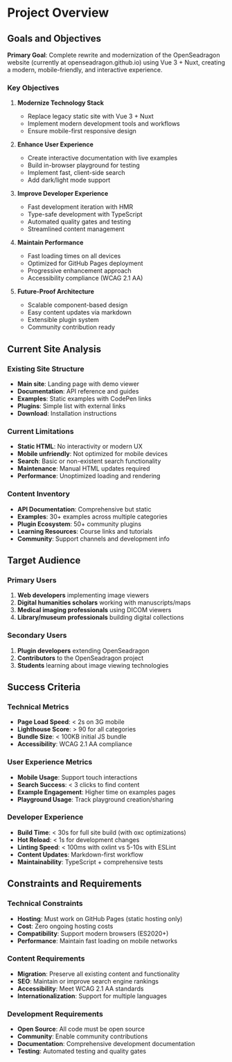 # Project Overview

## Goals and Objectives

**Primary Goal**: Complete rewrite and modernization of the OpenSeadragon website (currently at openseadragon.github.io) using Vue 3 + Nuxt, creating a modern, mobile-friendly, and interactive experience.

### Key Objectives

1. **Modernize Technology Stack**
   - Replace legacy static site with Vue 3 + Nuxt
   - Implement modern development tools and workflows
   - Ensure mobile-first responsive design

2. **Enhance User Experience**
   - Create interactive documentation with live examples
   - Build in-browser playground for testing
   - Implement fast, client-side search
   - Add dark/light mode support

3. **Improve Developer Experience**
   - Fast development iteration with HMR
   - Type-safe development with TypeScript
   - Automated quality gates and testing
   - Streamlined content management

4. **Maintain Performance**
   - Fast loading times on all devices
   - Optimized for GitHub Pages deployment
   - Progressive enhancement approach
   - Accessibility compliance (WCAG 2.1 AA)

5. **Future-Proof Architecture**
   - Scalable component-based design
   - Easy content updates via markdown
   - Extensible plugin system
   - Community contribution ready

## Current Site Analysis

### Existing Site Structure
- **Main site**: Landing page with demo viewer
- **Documentation**: API reference and guides
- **Examples**: Static examples with CodePen links
- **Plugins**: Simple list with external links
- **Download**: Installation instructions

### Current Limitations
- **Static HTML**: No interactivity or modern UX
- **Mobile unfriendly**: Not optimized for mobile devices
- **Search**: Basic or non-existent search functionality
- **Maintenance**: Manual HTML updates required
- **Performance**: Unoptimized loading and rendering

### Content Inventory
- **API Documentation**: Comprehensive but static
- **Examples**: 30+ examples across multiple categories
- **Plugin Ecosystem**: 50+ community plugins
- **Learning Resources**: Course links and tutorials
- **Community**: Support channels and development info

## Target Audience

### Primary Users
1. **Web developers** implementing image viewers
2. **Digital humanities scholars** working with manuscripts/maps
3. **Medical imaging professionals** using DICOM viewers
4. **Library/museum professionals** building digital collections

### Secondary Users
1. **Plugin developers** extending OpenSeadragon
2. **Contributors** to the OpenSeadragon project
3. **Students** learning about image viewing technologies

## Success Criteria

### Technical Metrics
- **Page Load Speed**: < 2s on 3G mobile
- **Lighthouse Score**: > 90 for all categories
- **Bundle Size**: < 100KB initial JS bundle
- **Accessibility**: WCAG 2.1 AA compliance

### User Experience Metrics
- **Mobile Usage**: Support touch interactions
- **Search Success**: < 3 clicks to find content
- **Example Engagement**: Higher time on examples pages
- **Playground Usage**: Track playground creation/sharing

### Developer Experience
- **Build Time**: < 30s for full site build (with oxc optimizations)
- **Hot Reload**: < 1s for development changes
- **Linting Speed**: < 100ms with oxlint vs 5-10s with ESLint
- **Content Updates**: Markdown-first workflow
- **Maintainability**: TypeScript + comprehensive tests

## Constraints and Requirements

### Technical Constraints
- **Hosting**: Must work on GitHub Pages (static hosting only)
- **Cost**: Zero ongoing hosting costs
- **Compatibility**: Support modern browsers (ES2020+)
- **Performance**: Maintain fast loading on mobile networks

### Content Requirements
- **Migration**: Preserve all existing content and functionality
- **SEO**: Maintain or improve search engine rankings
- **Accessibility**: Meet WCAG 2.1 AA standards
- **Internationalization**: Support for multiple languages

### Development Requirements
- **Open Source**: All code must be open source
- **Community**: Enable community contributions
- **Documentation**: Comprehensive development documentation
- **Testing**: Automated testing and quality gates